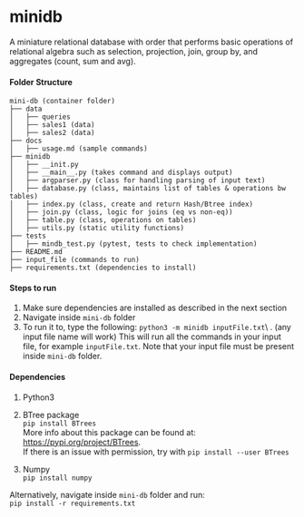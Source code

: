 # minidb
A miniature relational database with order that performs basic operations of relational 
algebra such as selection, projection, join, group by, and aggregates (count, sum and avg).

#### Folder Structure
```
mini-db (container folder)
├── data
│   ├── queries
│   ├── sales1 (data)
│   ├── sales2 (data)
├── docs
│   ├── usage.md (sample commands)
├── minidb
│   ├── __init.py 
│   ├── __main__.py (takes command and displays output)
│   ├── argparser.py (class for handling parsing of input text)
│   ├── database.py (class, maintains list of tables & operations bw tables)
│   ├── index.py (class, create and return Hash/Btree index)
│   ├── join.py (class, logic for joins (eq vs non-eq))
│   ├── table.py (class, operations on tables)
│   ├── utils.py (static utility functions)
├── tests
│   ├── mindb_test.py (pytest, tests to check implementation)
├── README.md
├── input_file (commands to run)
├── requirements.txt (dependencies to install)
```

#### Steps to run
1. Make sure dependencies are installed as described in the next section
2. Navigate inside ```mini-db``` folder
3. To run it to, type the following:
```python3 -m minidb inputFile.txt```\ . 
(any input file name will work)
This will run all the commands in your input file, for example ```inputFile.txt```. 
Note that your input file must be present inside ```mini-db``` folder.

#### Dependencies
1. Python3
2. BTree package\
```pip install BTrees```\
More info about this package can be found at: https://pypi.org/project/BTrees. \
If there is an issue with permission, try with ```pip install --user BTrees```

3. Numpy\
```pip install numpy```

Alternatively, navigate inside ```mini-db``` folder and run:\
```pip install -r requirements.txt```
